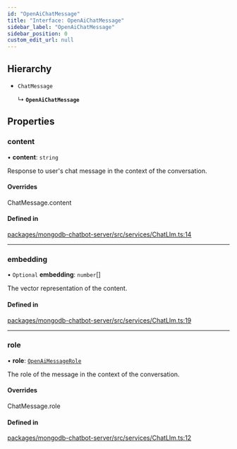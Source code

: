 ```yaml
---
id: "OpenAiChatMessage"
title: "Interface: OpenAiChatMessage"
sidebar_label: "OpenAiChatMessage"
sidebar_position: 0
custom_edit_url: null
---
```


## Hierarchy

- `ChatMessage`

  ↳ **`OpenAiChatMessage`**

## Properties

### content

• **content**: `string`

Response to user's chat message in the context of the conversation.

#### Overrides

ChatMessage.content

#### Defined in

[packages/mongodb-chatbot-server/src/services/ChatLlm.ts:14](https://github.com/mongodben/chatbot/blob/2994a88/packages/mongodb-chatbot-server/src/services/ChatLlm.ts#L14)

___

### embedding

• `Optional` **embedding**: `number`[]

The vector representation of the content.

#### Defined in

[packages/mongodb-chatbot-server/src/services/ChatLlm.ts:19](https://github.com/mongodben/chatbot/blob/2994a88/packages/mongodb-chatbot-server/src/services/ChatLlm.ts#L19)

___

### role

• **role**: [`OpenAiMessageRole`](../modules.md#openaimessagerole)

The role of the message in the context of the conversation.

#### Overrides

ChatMessage.role

#### Defined in

[packages/mongodb-chatbot-server/src/services/ChatLlm.ts:12](https://github.com/mongodben/chatbot/blob/2994a88/packages/mongodb-chatbot-server/src/services/ChatLlm.ts#L12)
